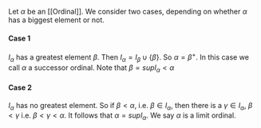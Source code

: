 Let $\alpha$ be an [[Ordinal]]. We consider two cases, depending on whether $\alpha$ has a biggest element or not.
#### Case 1
$I_{\alpha}$ has a greatest element $\beta$. Then $I_{\alpha}=I_{\beta}\cup \{ \beta \}$. So $\alpha=\beta^{+}$.
In this case we call $\alpha$ a successor ordinal. Note that $\beta=sup I_{\alpha}<\alpha$
#### Case 2
$I_{\alpha}$ has no greatest element. So if $\beta<\alpha$, i.e. $\beta \in I_{\alpha}$, then there is a $\gamma \in I_{\alpha}$, $\beta<\gamma$ i.e. $\beta<\gamma<\alpha$. It follows that $\alpha=supI_{\alpha}$. We say $\alpha$ is a limit ordinal.